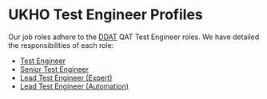 # UKHO Test Engineer Profiles
Our job roles adhere to the [DDAT](https://www.gov.uk/government/collections/digital-data-and-technology-profession-capability-framework#qat:-test-engineer-) QAT Test Engineer roles. We have detailed the responsibilities of each role:

* [Test Engineer](roles/test-engineer.md)
* [Senior Test Engineer](roles/senior-test-engineer.md)
* [Lead Test Engineer (Expert)](roles/expert-test-engineer.md)
* [Lead Test Engineer (Automation)](roles/lead-test-engineer.md)
